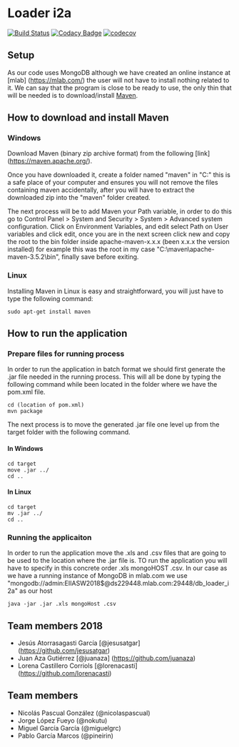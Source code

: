 # Loader i2a

[![Build Status](https://travis-ci.org/Arquisoft/Loader_i2a.svg?branch=master)](https://travis-ci.org/Arquisoft/Loader_i2a)
[![Codacy Badge](https://api.codacy.com/project/badge/Grade/e61d81ba48f947d3a5423c69b6e605b4)](https://www.codacy.com/app/jelabra/Loader_i2a?utm_source=github.com&amp;utm_medium=referral&amp;utm_content=Arquisoft/Loader_i2a&amp;utm_campaign=Badge_Grade)
[![codecov](https://codecov.io/gh/Arquisoft/Loader_i2a/branch/master/graph/badge.svg)](https://codecov.io/gh/Arquisoft/Loader_i2a)

## Setup
As our code uses MongoDB although we have created an online instance at [mlab] (https://mlab.com/) the user will not have to install nothing related to it. We can say that the program is close to be ready to use, the only thin that will be needed is to download/install [Maven](https://maven.apache.org/).

## How to download and install Maven
### Windows
Download Maven (binary zip archive format) from the following [link] (https://maven.apache.org/).

Once you have downloaded it, create a folder named "maven" in "C:\" this is a safe place of your computer and ensures you will not remove the files containing maven accidentally, after you will have to extract the downloaded zip into the "maven" folder created. 

The next process will be to add Maven your Path variable, in order to do this go to Control Panel > System and Security > System > Advanced system configuration. Click on Environment Variables, and edit select Path on User variables and click edit, once you are in the next screen click new and copy the root to the bin folder inside apache-maven-x.x.x (been x.x.x the version installed) for example this was the root in my case "C:\maven\apache-maven-3.5.2\bin", finally save before exiting.

### Linux
Installing Maven in Linux is easy and straightforward, you will just have to type the following command:

```
sudo apt-get install maven
```

## How to run the application
### Prepare files for running process
In order to run the application in batch format we should first generate the .jar file needed in the running process. This will all be done by typing the following command while been located in the folder where we have the pom.xml file.

```
cd (location of pom.xml)
mvn package
```
The next process is to move the generated .jar file one level up from the target folder with the following command.

#### In Windows
```
cd target
move .jar ../
cd ..
```

#### In Linux
```
cd target
mv .jar ../
cd ..
```

### Running the applicaiton
In order to run the application move the .xls and .csv files that are going to be used to the location where the .jar file is. TO run the application you will have to specify in this concrete order .xls mongoHOST .csv. In our case as we have a running instance of MongoDB in mlab.com we use "mongodb://admin:EIIASW2018$@ds229448.mlab.com:29448/db_loader_i2a" as our host
```
java -jar .jar .xls mongoHost .csv
```


## Team members 2018
* Jesús Atorrasagasti García [@jesusatgar] (https://github.com/jesusatgar)
* Juan Aza Gutiérrez [@juanaza] (https://github.com/juanaza)
* Lorena Castillero Corriols [@lorenacasti] (https://github.com/lorenacasti)

## Team members
* Nicolás Pascual González (@nicolaspascual)
* Jorge López Fueyo (@nokutu)
* Miguel García García (@miguelgrc)
* Pablo García Marcos (@pineirin)


